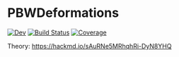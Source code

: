 # PBWDeformations

[![Dev](https://img.shields.io/badge/docs-dev-blue.svg)](https://a-rt.gitlab.io/PBWDeformations.jl/dev)
[![Build Status](https://gitlab.com/a-rt/PBWDeformations.jl/badges/master/pipeline.svg)](https://gitlab.com/a-rt/PBWDeformations.jl/pipelines)
[![Coverage](https://gitlab.com/a-rt/PBWDeformations.jl/badges/master/coverage.svg)](https://gitlab.com/a-rt/PBWDeformations.jl/commits/master)


Theory: https://hackmd.io/sAuRNe5MRhqhRi-DyN8YHQ

